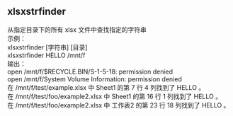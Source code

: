 ## xlsxstrfinder

从指定目录下的所有 xlsx 文件中查找指定的字符串  
示例：  
    xlsxstrfinder [字符串] [目录]  
    xlsxstrfinder HELLO /mnt/f  
输出：  
    open /mnt/f/$RECYCLE.BIN/S-1-5-18: permission denied  
    open /mnt/f/System Volume Information: permission denied  
    在 /mnt/f/test/example.xlsx 中 Sheet1 的第 7 行 4 列找到了 HELLO 。  
    在 /mnt/f/test/foo/example2.xlsx 中 Sheet1 的第 16 行 1 列找到了 HELLO 。  
    在 /mnt/f/test/foo/example2.xlsx 中 工作表2 的第 23 行 18 列找到了 HELLO 。  
